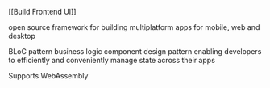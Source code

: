 [[Build Frontend UI]]

open source framework for building multiplatform apps for mobile, web and desktop

BLoC pattern business logic component
design pattern enabling developers to efficiently and conveniently manage state across their apps

Supports WebAssembly